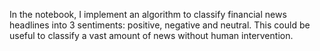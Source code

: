 In the notebook, I implement an algorithm to classify financial news headlines into 3 sentiments: positive, negative and neutral.
This could be useful to classify a vast amount of news without human intervention.
